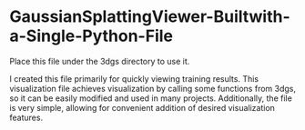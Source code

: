 GaussianSplattingViewer-Builtwith-a-Single-Python-File
======

Place this file under the 3dgs directory to use it. 

I created this file primarily for quickly viewing training results. This visualization file achieves visualization by calling some functions from 3dgs, so it can be easily modified and used in many projects. Additionally, the file is very simple, allowing for convenient addition of desired visualization features.
